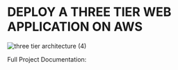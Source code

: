 # DEPLOY A THREE TIER WEB APPLICATION ON AWS

![three tier architecture (4)](https://github.com/user-attachments/assets/0fe5fdc6-76ba-49bb-bf2d-d22bae4e01f5)

Full Project Documentation: 
